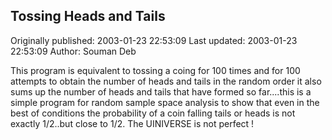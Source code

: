 ## Tossing Heads and Tails

Originally published: 2003-01-23 22:53:09
Last updated: 2003-01-23 22:53:09
Author: Souman Deb

This program is equivalent to tossing a coing for 100 times and for 100 attempts to obtain the number of heads and tails in the random order it also sums up the number of heads and tails that have formed so far....this is a simple program for random sample space analysis to show that even in the best of conditions the probability of a coin falling tails or heads is not exactly 1/2..but close to 1/2. The UINIVERSE is not perfect !